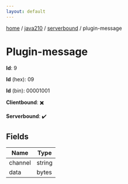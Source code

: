 ```yaml
---
layout: default
---
```


[home](/)  /  [java210](/protocol/java210)  /  [serverbound](/protocol/java210/serverbound)  /  plugin-message

# Plugin-message

**Id**: 9

**Id** (hex): 09

**Id** (bin): 00001001

**Clientbound**: ✖️

**Serverbound**: ✔️

## Fields

Name | Type
---|---
channel | string
data | bytes

